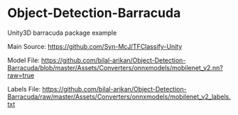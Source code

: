 # Object-Detection-Barracuda
Unity3D barracuda package example

Main Source: https://github.com/Syn-McJ/TFClassify-Unity


Model  File: https://github.com/bilal-arikan/Object-Detection-Barracuda/blob/master/Assets/Converters/onnxmodels/mobilenet_v2.nn?raw=true 

Labels File: https://github.com/bilal-arikan/Object-Detection-Barracuda/raw/master/Assets/Converters/onnxmodels/mobilenet_v2_labels.txt 
